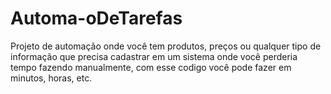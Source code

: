 # Automa-oDeTarefas
Projeto de automação onde você tem produtos, preços ou qualquer tipo de informação que precisa cadastrar em um sistema onde você perderia tempo fazendo manualmente, com esse codigo você pode fazer em minutos, horas, etc.
